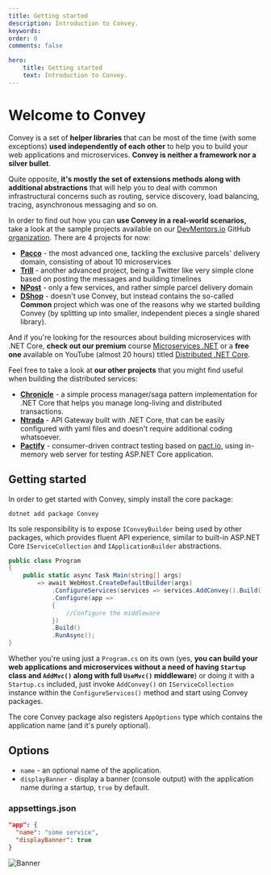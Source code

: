 ```yaml
---
title: Getting started
description: Introduction to Convey.
keywords:
order: 0
comments: false

hero:
    title: Getting started
    text: Introduction to Convey.
---
```


# Welcome to Convey

Convey is a set of **helper libraries** that can be most of the time (with some exceptions) **used independently of each other** to help you to build your web applications and microservices. **Convey is neither a framework nor a silver bullet**. 

Quite opposite, **it's mostly the set of extensions methods along with additional abstractions** that will help you to deal with common infrastructural concerns such as routing, service discovery, load balancing, tracing, asynchronous messaging and so on.

In order to find out how you can **use Convey in a real-world scenarios,** take a look at the sample projects available on our [DevMentors.io](https://devmentors.io) GitHub [organization](https://github.com/devmentors). There are 4 projects for now: 

* **[Pacco](https://github.com/devmentors/Pacco)** - the most advanced one, tackling the exclusive parcels' delivery domain, consisting of about 10 microservices
* **[Trill](https://github.com/devmentors/Trill)** - another advanced project, being a Twitter like very simple clone based on posting the messages and building timelines
* **[NPost](https://github.com/devmentors/NPost)** - only a few services, and rather simple parcel delivery domain 
* **[DShop](https://github.com/devmentors/DNC-DShop)** - doesn't use Convey, but instead contains the so-called **Common** project which was one of the reasons why we started building Convey (by splitting up into smaller, independent pieces a single shared library).

And if you're looking for the resources about building microservices with .NET Core, **check out our premium** course [Microservices .NET](https://devmentors.io/courses/microservices-net) or a **free one** available on YouTube (almost 20 hours) titled [Distributed .NET Core](https://devmentors.io/distributed-net-core).

Feel free to take a look at **our other projects** that you might find useful when building the distributed services:

* **[Chronicle](https://github.com/snatch-dev/Chronicle)** - a simple process manager/saga pattern implementation for .NET Core that helps you manage long-living and distributed transactions.
* **[Ntrada](https://github.com/snatch-dev/Ntrada)** - API Gateway built with .NET Core, that can be easily configured with yaml files and doesn't require additional coding whatsoever.
* **[Pactify](https://github.com/snatch-dev/Pactify)** - consumer-driven contract testing based on [pact.io](https://pact.io/), using in-memory web server for testing ASP.NET Core application.

## Getting started

In order to get started with Convey, simply install the core package:

`dotnet add package Convey`

Its sole responsibility is to expose `IConveyBuilder` being used by other packages, which provides fluent API experience, similar to built-in ASP.NET Core `IServiceCollection` and `IApplicationBuilder` abstractions.

```csharp
public class Program
{
    public static async Task Main(string[] args)
        => await WebHost.CreateDefaultBuilder(args)
            .ConfigureServices(services => services.AddConvey().Build())
            .Configure(app =>
            {
                //Configure the middleware
            })
            .Build()
            .RunAsync();
}
```

Whether you're using just a `Program.cs` on its own (yes, **you can build your web applications and microservices without a need of having `Startup` class and `AddMvc()` along with full `UseMvc()` middleware**) or doing it with a `Startup.cs` included, just invoke `AddConvey()` on `IServiceCollection` instance within the `ConfigureServices()` method and start using Convey packages.

The core Convey package also registers `AppOptions` type which contains the application name (and it's purely optional).

## Options
* `name` - an optional name of the application.
* `displayBanner` - display a banner (console output) with the application name during a startup, `true` by default.

### appsettings.json

```json
"app": {
  "name": "some service",
  "displayBanner": true
}
```

![](/img/banner.png "Banner")